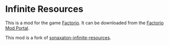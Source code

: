 # Infinite Resources

This is a mod for the game [Factorio](https://www.factorio.com/). It can be downloaded from the [Factorio Mod Portal](https://mods.factorio.com/mod/booomit-infinite-resources).

This mod is a fork of [sonaxaton-infinite-resources](https://github.com/dbeckwith/factorio-infinite-resources).
